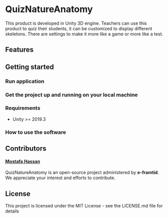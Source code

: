 # QuizNatureAnatomy

This product is developed in Unity 3D engine. 
Teachers can use this product to quiz their students, it can be customized to display different skeletons.
There are settings to make it more like a game or more like a test.


## Features

## Getting started

### Run application

### Get the project up and running on your local machine

### Requirements
* Unity >= 2019.3

### How to use the software

## Contributors
#### [Mostafa Hassan](https://github.com/MostafaHassan)
QuizNatureAnatomy is an open-source project administered by **e-framtid**. We appreciate your interest and efforts to contribute.

## License
This project is licensed under the MIT License - see the LICENSE.md file for details
